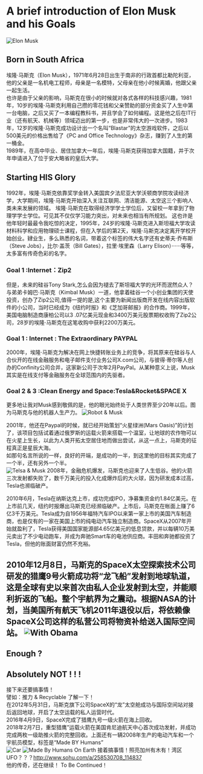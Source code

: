 # A brief introduction of Elon Musk and his Goals
![Elon Musk](images/Elon1.jpg)

## Born in South Africa
埃隆·马斯克（Elon Musk），1971年6月28日出生于南非的行政首都比勒陀利亚，他的父亲是一名机电工程师，母亲是一名模特，父母亲在他小时候离婚，他跟父亲一起生活。  
也许是由于父亲的影响，马斯克在很小的时候就对各式各样的科技感兴趣，1981年，10岁的埃隆·马斯克利用自己攒的零花钱和父亲赞助的部分资金买了人生中第一台电脑，之后又买了一本编程教科书，并且学会了如何编程。这是他之后在IT行业（还有航天、机械等）领域迈出的第一步，也是非常伟大的一次进步。1983年，12岁的埃隆·马斯克成功设计出一个名叫“Blastar”的太空游戏软件，之后以500美元的价格出售给了《PC and Office Technology》杂志，赚到了人生的第一桶金。    
1989年，在高中毕业、居住加拿大一年后，埃隆·马斯克获得加拿大国籍，并于次年申请进入了位于安大略省的皇后大学。  
## Starting HIS Glory
1992年，埃隆·马斯克依靠奖学金转入美国宾夕法尼亚大学沃顿商学院攻读经济学，大学期间，埃隆·马斯克开始深入关注互联网、清洁能源、太空这三个影响人类未来发展的领域。 埃隆·马斯克在取得经济学学士学位后，又留校一年拿到了物理学学士学位。可见其不仅仅学习能力突出，对未来也相当有所规划。
这也许是他年轻时最最令我吃惊的决定，1995年，24岁的埃隆·马斯克进入斯坦福大学攻读材料科学和应用物理硕士课程，但在入学后的第2天，埃隆·马斯克决定离开学校开始创业。肄业生，多么熟悉的名词，带着这个标签的伟大名字还有史蒂夫·乔布斯（Steve Jobs），比尔·盖茨（Bill Gates），拉里·埃里森（Larry Elison）······等等，太多富有传奇色彩的名字。
### Goal 1 :Internet：Zip2
但是，未来的硅谷Tony Stark,怎么会因为褪去了斯坦福大学的光环而泯然众人？与弟弟卡姆巴·马斯克（Kimbal Musk）一道，他拿着硅谷一个小创业集团的天使投资，创办了Zip2公司,值得一提的是,这个主要为新闻出版商开发在线内容出版软件的小公司，当时已经成为《纽约时报》和《芝加哥邮报》的合作商。1999年，美国电脑制造商康柏公司以3 .07亿美元现金和3400万美元股票期权收购了Zip2公司，28岁的埃隆·马斯克在这笔收购中获利2200万美元。
### Goal 1 : Internet : The Extraordinary **PAYPAL**

2000年，埃隆·马斯克为解决在网上快捷转账业务上的竞争，将其原来在硅谷与人合伙开的在线金融服务和电子邮件支付业务公司X.com公司，与彼得·蒂尔等人创办的Confinity公司合并，这家新公司于次年2月PayPal。从某种意义上说，Musk其实是在线支付等金融服务在全球范围内的先驱者。
### Goal 2 & 3 :Clean Energy and Space:**Tesla**&**Rocket**&**SPACE X**
更多地让我对Musk感到敬佩的是，他的眼光始终处于人类世界至少20年以后。图为马斯克与他的机器人生产力。
![Robot & Musk](images/Robot.jpg)

2001年，他还在Paypal的时候，就已经开始策划“火星绿洲(Mars Oasis)”的计划了，该项目包括试着通过俄罗斯的运载火箭来搭载一个温室，让地球的农作物可以在火星上生长，以此为人类开拓太空居住地而做出尝试，从这一点上，马斯克的征程真正是星辰大海。  
如那句名言所说的一样，良好的开端，是成功的一半，到这里他的目标其实完成了一个半，还有另外一个半。   
![Telsa & Musk](images/Tesla.jpg)
2008年，金融危机爆发，马斯克也迎来了人生低谷。他的火箭三次发射都失败了，数千万美元的投入化成爆炸后的大火球，因为研发成本过高，Tesla也濒临破产。

2010年6月，Tesla在纳斯达克上市，成功完成IPO，净募集资金约1.84亿美元。在上市前几天，纽约时报爆出马斯克已经濒临破产。上市后，马斯克在帐面上赚了6亿3千万美元。Tesla成为自1956年福特汽车IPO以来第一家上市的美国汽车制造商，也是仅有的一家在美国上市的纯电动汽车独立制造商。SpaceX从2007年开始就盈利了，Tesla获得美国国家能源部4.65亿美元的低息贷款，并以每辆10万美元卖出了不少电动跑车，并成为奔驰Smart车的电池供应商。丰田和奔驰都投资了Tesla，但他的账面财富仍然不充裕。

2010年12月8日，马斯克的SpaceX太空探索技术公司研发的猎鹰9号火箭成功将“龙飞船”发射到地球轨道，这是全球有史以来首次由私人企业发射到太空，并能顺利折返的飞船。整个宇航界为之震动。根据NASA的计划，当美国所有航天飞机2011年退役以后，将依赖像SpaceX公司这样的私营公司将物资补给送入国际空间站。
![With Obama](images/Elon&Obama.jpg)  
 -----------------
 ## Enough ?
 ## Absolutely NOT ! ! !

接下来还要搞事情！  
譬如：推力 & Recyclable 了解一下！  
在2012年5月31日，马斯克旗下公司SpaceX的“龙”太空舱成功与国际空间站对接后返回地球，开启了太空运载的私人运营时代。  
2016年4月9日，SpaceX完成了猎鹰九号一级火箭在海上回收。  
2018年2月7日，重型猎鹰”运载火箭在美国肯尼迪航天中心首次成功发射，并成功完成两枚一级助推火箭的完整回收。上面还有一辆2008年生产的电动汽车和一个宇航员模型，标签是“Made BY Humans”   
![Car](images/TeslaSpace.jpeg)
![Made By Humans On Earth](images/Human.jpeg)
接着搞事情！照亮加州有木有！湾区UFO？？？http://www.sohu.com/a/258530708_114837  
他的传奇，还在继续！
To Be Continued！
